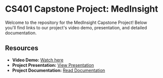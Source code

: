 # CS401 Capstone Project: MedInsight

Welcome to the repository for the MedInsight Capstone Project! Below you'll find links to our project's video demo, presentation, and detailed documentation.

## Resources

- **Video Demo:** [Watch here](https://www.youtube.com/watch?v=cGXBYXEHBns)
- **Project Presentation:** [View Presentation](https://docs.google.com/presentation/d/1Mbgyxj7ZTUTbvVLrrGHOyHkQ4d9aSOjLaFgYyOn-1dM/edit?usp=sharing)
- **Project Documentation:** [Read Documentation](https://drive.google.com/file/d/10RONQwE_YNvB6RQGxxB_6_8jmKAYtu0M/view?usp=sharing)
